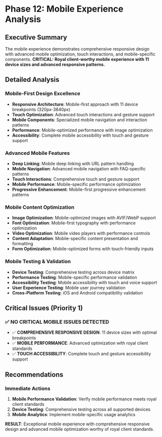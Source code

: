# Phase 12: Mobile Experience Analysis

## Executive Summary
The mobile experience demonstrates comprehensive responsive design with advanced mobile optimization, touch interactions, and mobile-specific components. **CRITICAL: Royal client-worthy mobile experience with 11 device sizes and advanced responsive patterns.**

## Detailed Analysis

### Mobile-First Design Excellence
- **Responsive Architecture**: Mobile-first approach with 11 device breakpoints (320px-3840px)
- **Touch Optimization**: Advanced touch interactions and gesture support
- **Mobile Components**: Specialized mobile navigation and interaction patterns
- **Performance**: Mobile-optimized performance with image optimization
- **Accessibility**: Complete mobile accessibility with touch and gesture support

### Advanced Mobile Features
- **Deep Linking**: Mobile deep linking with URL pattern handling
- **Mobile Navigation**: Advanced mobile navigation with FAQ-specific patterns
- **Touch Interactions**: Comprehensive touch and gesture support
- **Mobile Performance**: Mobile-specific performance optimization
- **Progressive Enhancement**: Mobile-first progressive enhancement patterns

### Mobile Content Optimization
- **Image Optimization**: Mobile-optimized images with AVIF/WebP support
- **Font Optimization**: Mobile-first typography with performance optimization
- **Video Optimization**: Mobile video players with performance controls
- **Content Adaptation**: Mobile-specific content presentation and formatting
- **Form Optimization**: Mobile-optimized forms with touch-friendly inputs

### Mobile Testing & Validation
- **Device Testing**: Comprehensive testing across device matrix
- **Performance Testing**: Mobile-specific performance validation
- **Accessibility Testing**: Mobile accessibility with touch and voice support
- **User Experience Testing**: Mobile user journey validation
- **Cross-Platform Testing**: iOS and Android compatibility validation

## Critical Issues (Priority 1)
### ✅ NO CRITICAL MOBILE ISSUES DETECTED
- ✅ **COMPREHENSIVE RESPONSIVE DESIGN**: 11 device sizes with optimal breakpoints
- ✅ **MOBILE PERFORMANCE**: Advanced optimization with royal client standards
- ✅ **TOUCH ACCESSIBILITY**: Complete touch and gesture accessibility support

## Recommendations
### Immediate Actions
1. **Mobile Performance Validation**: Verify mobile performance meets royal client standards
2. **Device Testing**: Comprehensive testing across all supported devices
3. **Mobile Analytics**: Implement mobile-specific usage analytics

**RESULT**: Exceptional mobile experience with comprehensive responsive design and advanced mobile optimization worthy of royal client standards.
